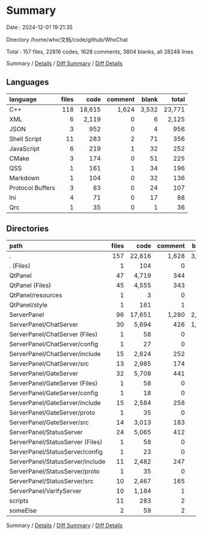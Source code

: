 # Summary

Date : 2024-12-01 19:21:35

Directory /home/whx/文档/code/github/WhxChat

Total : 157 files,  22816 codes, 1628 comments, 3804 blanks, all 28248 lines

Summary / [Details](details.md) / [Diff Summary](diff.md) / [Diff Details](diff-details.md)

## Languages
| language | files | code | comment | blank | total |
| :--- | ---: | ---: | ---: | ---: | ---: |
| C++ | 118 | 18,615 | 1,624 | 3,532 | 23,771 |
| XML | 6 | 2,119 | 0 | 6 | 2,125 |
| JSON | 3 | 952 | 0 | 4 | 956 |
| Shell Script | 11 | 283 | 2 | 71 | 356 |
| JavaScript | 6 | 219 | 1 | 32 | 252 |
| CMake | 3 | 174 | 0 | 51 | 225 |
| QSS | 1 | 161 | 1 | 34 | 196 |
| Markdown | 1 | 104 | 0 | 32 | 136 |
| Protocol Buffers | 3 | 83 | 0 | 24 | 107 |
| Ini | 4 | 71 | 0 | 17 | 88 |
| Qrc | 1 | 35 | 0 | 1 | 36 |

## Directories
| path | files | code | comment | blank | total |
| :--- | ---: | ---: | ---: | ---: | ---: |
| . | 157 | 22,816 | 1,628 | 3,804 | 28,248 |
| . (Files) | 1 | 104 | 0 | 32 | 136 |
| QtPanel | 47 | 4,719 | 344 | 753 | 5,816 |
| QtPanel (Files) | 45 | 4,555 | 343 | 718 | 5,616 |
| QtPanel/resources | 1 | 3 | 0 | 1 | 4 |
| QtPanel/style | 1 | 161 | 1 | 34 | 196 |
| ServerPanel | 96 | 17,651 | 1,280 | 2,932 | 21,863 |
| ServerPanel/ChatServer | 30 | 5,694 | 426 | 1,021 | 7,141 |
| ServerPanel/ChatServer (Files) | 1 | 58 | 0 | 17 | 75 |
| ServerPanel/ChatServer/config | 1 | 27 | 0 | 7 | 34 |
| ServerPanel/ChatServer/include | 15 | 2,624 | 252 | 442 | 3,318 |
| ServerPanel/ChatServer/src | 13 | 2,985 | 174 | 555 | 3,714 |
| ServerPanel/GateServer | 32 | 5,708 | 441 | 996 | 7,145 |
| ServerPanel/GateServer (Files) | 1 | 58 | 0 | 17 | 75 |
| ServerPanel/GateServer/config | 1 | 18 | 0 | 4 | 22 |
| ServerPanel/GateServer/include | 15 | 2,584 | 258 | 431 | 3,273 |
| ServerPanel/GateServer/proto | 1 | 35 | 0 | 10 | 45 |
| ServerPanel/GateServer/src | 14 | 3,013 | 183 | 534 | 3,730 |
| ServerPanel/StatusServer | 24 | 5,065 | 412 | 875 | 6,352 |
| ServerPanel/StatusServer (Files) | 1 | 58 | 0 | 17 | 75 |
| ServerPanel/StatusServer/config | 1 | 23 | 0 | 5 | 28 |
| ServerPanel/StatusServer/include | 11 | 2,482 | 247 | 385 | 3,114 |
| ServerPanel/StatusServer/proto | 1 | 35 | 0 | 10 | 45 |
| ServerPanel/StatusServer/src | 10 | 2,467 | 165 | 458 | 3,090 |
| ServerPanel/VarifyServer | 10 | 1,184 | 1 | 40 | 1,225 |
| scripts | 11 | 283 | 2 | 71 | 356 |
| someElse | 2 | 59 | 2 | 16 | 77 |

Summary / [Details](details.md) / [Diff Summary](diff.md) / [Diff Details](diff-details.md)